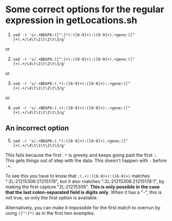 # Some correct options for the regular expression in getLocations.sh  #

1. `sed -r 's/.+BDGP6:([^:]*):([0-9]+):([0-9]+).+gene:([^ ]+).+/\4\t\1\t\2\t\3/g' `

or 

2. `sed -r 's/.+BDGP6:([^:]+):([0-9]+):([0-9]+).+gene:([^ ]+).+/\4\t\1\t\2\t\3/g' `

or 

3. `sed -r 's/.+BDGP6:(.*):([0-9]+):([0-9]+):.+gene:([^ ]+).+/\4\t\1\t\2\t\3/g' `

or

4.  `sed -r 's/.+BDGP6:(.+):([0-9]+):([0-9]+):.+gene:([^ ]+).+/\4\t\1\t\2\t\3/g' `


## An  incorrect option ##

5.  `sed -r 's/.+BDGP6:(.*):([0-9]+):([0-9]+).+gene:([^ ]+).+/\4\t\1\t\2\t\3/g' `

This fails because the first `.*` is greedy and keeps going past the first `:`. This gets things out of step with the data. This doesn't happen with `:` before `.+`. 

To see this you have to know that `:(.+):([0-9]+):([0-9]+)` matches ":2L:21215306:21215178", but it also matches ":2L:21215306:21215178:1", by making the first capture "2L:21215306". **This is only possible in the case that the last colon-separated field is digits only**. When it has a "-", this is not true, so only the first option is available.

Alternatively, you can make it impossible for the first match to overrun by using `([^:]*)` as in the first two examples. 